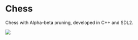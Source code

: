 # Chess
Chess with Alpha–beta pruning, developed in C++ and SDL2.

![](https://github.com/drumi/drumi/blob/main/images/chess.gif)
